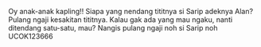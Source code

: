 Oy anak-anak kapling!! Siapa yang nendang tititnya si Sarip adeknya Alan? Pulang ngaji kesakitan tititnya. 
Kalau gak ada yang mau ngaku, nanti ditendang satu-satu, mau? 
Nangis pulang ngaji noh si Sarip noh UCOK123666
